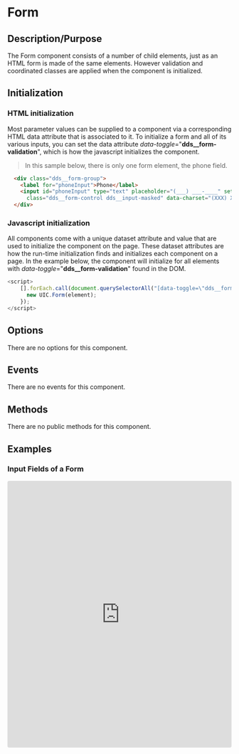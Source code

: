 # Form

## Description/Purpose

The Form component consists of a number of child elements, just as an HTML form is made of the same elements.  However validation and coordinated classes are applied when the component is initialized.

## Initialization

### HTML initialization

Most parameter values can be supplied to a component via a corresponding HTML data attribute that is associated to it. To initialize a form and all of its various inputs, you can set the data attribute *data-toggle*="**dds__form-validation**", which is how the javascript initializes the component.

> In this sample below, there is only one form element, the phone field.

```HTML
  <div class="dds__form-group">
    <label for="phoneInput">Phone</label>
    <input id="phoneInput" type="text" placeholder="(___) ___-____" set-cursor="1" data-toggle="dds__input-mask"
      class="dds__form-control dds__input-masked" data-charset="(XXX) XXX-XXXX" required />
  </div>
```

### Javascript initialization

All components come with a unique dataset attribute and value that are used to initialize the component on the page. These dataset attributes are how the run-time initialization finds and initializes each component on a page. In the example below, the component will initialize for all elements with *data-toggle*="**dds__form-validation**" found in the DOM.

```javascript
<script>
    [].forEach.call(document.querySelectorAll("[data-toggle=\"dds__form-validation\"]"), function(element) {
      new UIC.Form(element);
    });
</script>
```

## Options

There are no options for this component.

## Events

There are no events for this component.

## Methods

There are no public methods for this component.

## Examples

### Input Fields of a Form

<iframe width="100%"
     src="https://codesandbox.io/embed/uicore-form-g53gd?fontsize=14&hidenavigation=1&theme=dark&view=preview"
     style="width:100%; height:600px; border:0; border-radius: 4px; overflow:hidden;"
     title="UICore Form"
     allow="geolocation; microphone; camera; midi; vr; accelerometer; gyroscope; payment; ambient-light-sensor; encrypted-media; usb"
     sandbox="allow-modals allow-forms allow-popups allow-scripts allow-same-origin"
   ></iframe>
